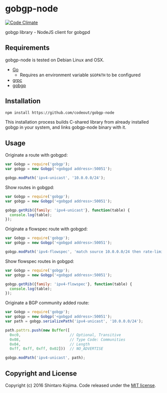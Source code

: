 # gobgp-node

[![Code Climate](https://codeclimate.com/github/codeout/gobgp-node.png)](https://codeclimate.com/github/codeout/gobgp-node)

gobgp library - NodeJS client for gobgpd

## Requirements

gobgp-node is tested on Debian Linux and OSX.

* [Go](https://golang.org/doc/install)
  * Requires an environment variable ```$GOPATH``` to be configured
* [grpc](https://github.com/grpc/grpc/blob/master/INSTALL)
* [gobgp](https://github.com/osrg/gobgp)

## Installation

```zsh
npm install https://github.com/codeout/gobgp-node
```

This installation process builds C-shared library from already installed gobgp in your system, and links gobgp-node binary with it.

## Usage

Originate a route with gobgpd:

```js
var Gobgp = require('gobgp');
var gobgp = new Gobgp('<gobgpd address>:50051');

gobgp.modPath('ipv4-unicast', '10.0.0.0/24');
```

Show routes in gobgpd:

```js
var Gobgp = require('gobgp');
var gobgp = new Gobgp('<gobgpd address>:50051');

gobgp.getRib({family: 'ipv4-unicast'}, function(table) {
  console.log(table);
});
```

Originate a flowspec route with gobgpd:

```js
var Gobgp = require('gobgp');
var gobgp = new Gobgp('<gobgpd address>:50051');

gobgp.modPath('ipv4-flowspec', 'match source 10.0.0.0/24 then rate-limit 10000');
```

Show flowspec routes in gobgpd:

```js
var Gobgp = require('gobgp');
var gobgp = new Gobgp('<gobgpd address>:50051');

gobgp.getRib({family: 'ipv4-flowspec'}, function(table) {
  console.log(table);
});
```

Originate a BGP community added route:

```js
var Gobgp = require('gobgp');
var gobgp = new Gobgp('<gobgpd address>:50051');
var path = gobgp.serializePath('ipv4-unicast', '10.0.0.0/24');

path.pattrs.push(new Buffer([
  0xc0,                      // Optional, Transitive
  0x08,                      // Type Code: Communities
  0x04,                      // Length
  0xff, 0xff, 0xff, 0x02]))  // NO_ADVERTISE

gobgp.modPath('ipv4-unicast', path);
```

## Copyright and License

Copyright (c) 2016 Shintaro Kojima. Code released under the [MIT license](LICENSE).
